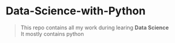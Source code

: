 # Data-Science-with-Python
> This repo contains all my work during learing <b>Data Science</b><br>
> It mostly contains python
